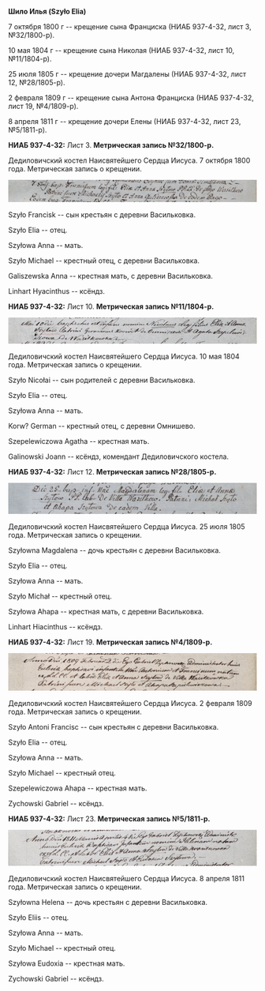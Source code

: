 **Шило Илья (Szyło Elia)**

7 октября 1800 г -- крещение сына Франциска (НИАБ 937-4-32, лист 3,
№32/1800-р).

10 мая 1804 г -- крещение сына Николая (НИАБ 937-4-32, лист 10,
№11/1804-р).

25 июля 1805 г -- крещение дочери Магдалены (НИАБ 937-4-32, лист 12,
№28/1805-р).

2 февраля 1809 г -- крещение сына Антона Франциска (НИАБ 937-4-32, лист
19, №4/1809-р).

8 апреля 1811 г -- крещение дочери Елены (НИАБ 937-4-32, лист 23,
№5/1811-р).

**НИАБ 937-4-32:** Лист 3. **Метрическая запись №32/1800-р.**

Дедиловичский костел Наисвятейшего Сердца Иисуса. 7 октября 1800 года.
Метрическая запись о крещении.

![](./media/5c0f373b9e3c3dd7bf213df248c13ebfdf1cc210.png)

Szyło Francisk -- сын крестьян с деревни Васильковка.

Szyło Elia -- отец.

Szyłowa Anna -- мать.

Szyło Michael -- крестный отец, с деревни Васильковка.

Galiszewska Anna -- крестная мать, с деревни Васильковка.

Linhart Hyacinthus -- ксёндз.

**НИАБ 937-4-32:** Лист 10. **Метрическая запись №11/1804-р.**

![](./media/9fbbfb2d6971628d9ad26fca4dd0ddc7582a0d44.png)

Дедиловичский костел Наисвятейшего Сердца Иисуса. 10 мая 1804 года.
Метрическая запись о крещении.

Szyło Nicołai -- сын родителей с деревни Васильковка.

Szyło Elia -- отец.

Szyłowa Anna -- мать.

Korw? German -- крестный отец, с деревни Омнишево.

Szepelewiczowa Agatha -- крестная мать.

Galinowski Joann -- ксёндз, комендант Дедиловичского костела.

**НИАБ 937-4-32:** Лист 12. **Метрическая запись №28/1805-р.**

![](./media/726607345c7b60b994fd53735bd134ed3f2667fe.png)

Дедиловичский костел Наисвятейшего Сердца Иисуса. 25 июля 1805 года.
Метрическая запись о крещении.

Szyłowna Magdalena -- дочь крестьян с деревни Васильковка.

Szyło Elia -- отец.

Szyłowa Anna -- мать.

Szyło Michał -- крестный отец.

Szyłowa Ahapa -- крестная мать, с деревни Васильковка.

Linhart Hiacinthus -- ксёндз.

**НИАБ 937-4-32:** Лист 19. **Метрическая запись №4/1809-р.**

![](./media/45a8fa51bebf2a7566a9dd668882a683a2b3c070.png)

Дедиловичский костел Наисвятейшего Сердца Иисуса. 2 февраля 1809 года.
Метрическая запись о крещении.

Szyło Antoni Francisc -- сын крестьян с деревни Васильковка.

Szyło Elia -- отец.

Szyłowa Anna -- мать.

Szyło Michael -- крестный отец.

Szepelewiczowa Ahapa -- крестная мать.

Zychowski Gabriel -- ксёндз.

**НИАБ 937-4-32:** Лист 23. **Метрическая запись №5/1811-р.**

![](./media/7a67f08085f90a29a292a2bca33021c38bf13b89.png)

Дедиловичский костел Наисвятейшего Сердца Иисуса. 8 апреля 1811 года.
Метрическая запись о крещении.

Szyłowna Helena -- дочь крестьян с деревни Васильковка.

Szyło Eliis -- отец.

Szyłowa Anna -- мать.

Szyło Michael -- крестный отец.

Szyłowa Eudoxia -- крестная мать.

Zychowski Gabriel -- ксёндз.
